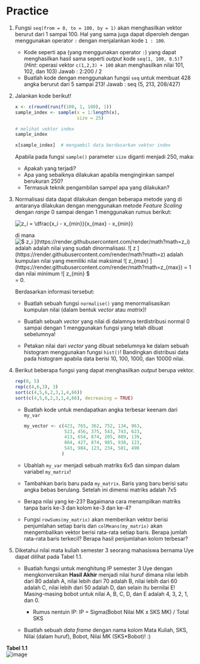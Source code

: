 # Practice

1. Fungsi `seq(from = 0, to = 100, by = 1)` akan menghasilkan vektor berurut dari 1 sampai 100. Hal yang sama juga dapat diperoleh dengan menggunakan operator `:` dengan menjalankan kode `1 : 100`. 

    - Kode seperti apa (yang menggunakan operator `:`) yang dapat menghasilkan hasil sama seperti *output* kode ` seq(1, 100, 0.5) `? (*Hint*:  operasi vektor `c(1,2,3) + 100` akan menghasilkan nilai 101, 102, dan 103)
      Jawab : 2:200 / 2
    - Buatlah kode dengan menggunakan fungsi `seq` untuk membuat 428 angka berurut dari 5 sampai 213! 
      Jawab : seq (5, 213, 208/427)
    

    
2. Jalankan kode berikut!

    ```R
    x <- c(round(runif(100, 1, 100), 1))
    sample_index <- sample(x = 1:length(x), 
                           size = 25)  
    
    # melihat vektor index
    sample_index
    
    x[sample_index]  # mengambil data berdasarkan vektor index
    ```

    Apabila pada fungsi `sample()` parameter `size` diganti menjadi 250, maka:

    - Apakah yang terjadi?
    - Apa yang sebaiknya dilakukan apabila menginginkan sampel berukuran 250?
    - Termasuk teknik pengambilan sampel apa yang dilakukan?

    

3. Normalisasi data dapat dilakukan dengan beberapa metode yang di antaranya dilakukan dengan menggunakan metode *Feature Scaling* dengan *range* 0 sampai dengan 1 menggunakan rumus berikut:

    ![$$ z_i = \dfrac{x_i - x_{min}}{x_{max} - x_{min}} $$](https://render.githubusercontent.com/render/math?math=z_i=\dfrac{x_i-x_{min}}{x_{max}-x_{min}})

    

    di mana ![$ z_i $](https://render.githubusercontent.com/render/math?math=z_i)  adalah adalah nilai yang sudah dinormalisasi. ![$ z $](https://render.githubusercontent.com/render/math?math=z) adalah kumpulan nilai yang memiliki nilai maksimal ![$ z_{max} $](https://render.githubusercontent.com/render/math?math=z_{max})  = 1 dan nilai minimum ![$ z_{min} $](https://render.githubusercontent.com/render/math?math=z_{min})  = 0. 

    

    Berdasarkan informasi tersebut:

    - Buatlah sebuah fungsi `normalise()` yang menormalisasikan kumpulan nilai (dalam bentuk *vector* atau *matrix*)!

    - Buatlah sebuah *vector* yang nilai di dalamnya terdistribusi normal 0 sampai dengan 1 menggunakan fungsi yang telah dibuat sebelumnya!

    - Petakan nilai dari *vector* yang dibuat sebelumnya ke dalam sebuah histogram menggunakan fungsi `hist()`! Bandingkan distribusi data pada histogram apabila data berisi 10, 100, 1000, dan 10000 nilai.

      

4. Berikut beberapa fungsi yang dapat menghasilkan *output* berupa vektor.

    ```R
    rep(0, 5)
    rep(c(4,6,3), 3)
    sort(c(4,5,6,2,3,1,4,66))
    sort(c(4,5,6,2,3,1,4,66), decreasing = TRUE)
    ```

    - Buatlah kode untuk mendapatkan angka terbesar keenam dari `my_var`

      ```R
      my_vector <- c(423, 765, 362, 752, 134, 963, 
                     523, 456, 375, 543, 743, 623,                
                     413, 654, 874, 205, 889, 139,
                     864, 427, 874, 985, 938, 123,
                     543, 984, 123, 234, 581, 490
                    )
      ```

    - Ubahlah `my_var` menjadi sebuah matriks 6x5 dan simpan dalam variabel `my_matrix`! 

    - Tambahkan baris baru pada `my_matrix`. Baris yang baru berisi satu angka bebas berulang. Setelah ini dimensi matriks adalah 7x5

    - Berapa nilai yang ke-23? Bagaimana cara menampilkan matriks tanpa baris ke-3 dan kolom ke-3 dan ke-4?

    - Fungsi `rowSums(my_matrix)` akan memberikan vektor berisi penjumlahan setiap baris dan `colMeans(my_matrix)` akan mengembalikan vektor berisi rata-rata setiap baris. Berapa jumlah rata-rata baris terkecil? Berapa hasil penjumlahan kolom terbesar?

    

5. Diketahui nilai mata kuliah semester 3 seorang mahasiswa bernama Uye dapat dilihat pada Tabel 1.1.
   
    - Buatlah fungsi untuk menghitung IP semester 3 Uye dengan mengkonversikan **Hasil Akhir** menjadi nilai huruf dimana nilai lebih dari 80 adalah A, nilai lebih dari 70 adalah B, nilai lebih dari 60 adalah C, nilai lebih dari 50 adalah D, dan selain itu bernilai E! Masing-masing bobot untuk nilai A, B, C, D, dan E adalah 4, 3, 2, 1, dan 0.
        - Rumus nentuin IP: IP = Sigma(Bobot Nilai MK x SKS MK) / Total SKS
    
    - Buatlah sebuah *data frame* dengan nama kolom Mata Kuliah, SKS, Nilai (dalam huruf), Bobot, Nilai MK (SKS*Bobot)! :)

**Tabel 1.1**          
![image](https://user-images.githubusercontent.com/62996587/79378749-143c5700-7f88-11ea-84f6-8765b3cf7fe3.png)
    
